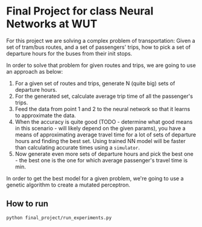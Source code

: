 # Final Project for class Neural Networks at WUT

For this project we are solving a complex problem of transportation:
Given a set of tram/bus routes, and a set of passengers' trips, how to pick a set of departure hours for the buses from their init stops.

In order to solve that problem for given routes and trips, we are going to use an approach as below:
1. For a given set of routes and trips, generate N (quite big) sets of departure hours.
2. For the generated set, calculate average trip time of all the passenger's trips.
3. Feed the data from point 1 and 2 to the neural network so that it learns to approximate the data.
4. When the accuracy is quite good (TODO - determine what good means in this scenario - will likely depend on the given params), you have a means of approximating average travel time for a lot of sets of departure hours and finding the best set. Using trained NN model will be faster than calculating accurate times using a `simulator`. 
5. Now generate even more sets of departure hours and pick the best one - the best one is the one for which average passenger's travel time is min.

In order to get the best model for a given problem, we're going to use a genetic algorithm to create a mutated perceptron.

## How to run
```bash
python final_project/run_experiments.py
```